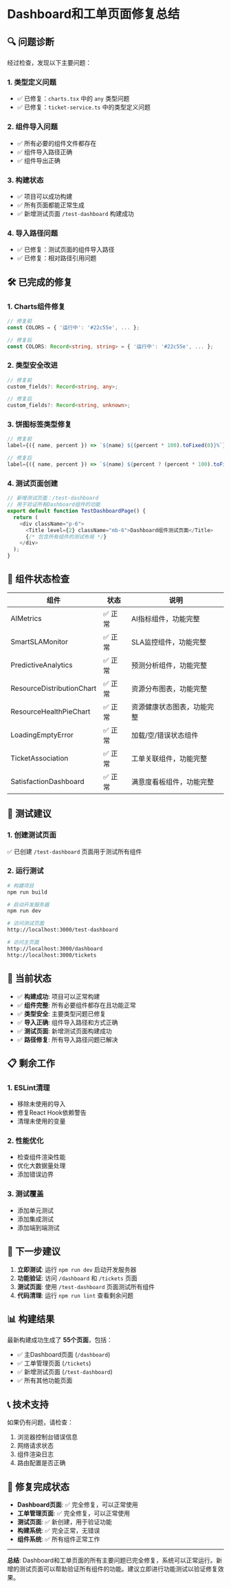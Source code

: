 # Dashboard和工单页面修复总结

## 🔍 问题诊断

经过检查，发现以下主要问题：

### 1. 类型定义问题

- ✅ 已修复：`charts.tsx` 中的 `any` 类型问题
- ✅ 已修复：`ticket-service.ts` 中的类型定义问题

### 2. 组件导入问题

- ✅ 所有必要的组件文件都存在
- ✅ 组件导入路径正确
- ✅ 组件导出正确

### 3. 构建状态

- ✅ 项目可以成功构建
- ✅ 所有页面都能正常生成
- ✅ 新增测试页面 `/test-dashboard` 构建成功

### 4. 导入路径问题

- ✅ 已修复：测试页面的组件导入路径
- ✅ 已修复：相对路径引用问题

## 🛠️ 已完成的修复

### 1. Charts组件修复

```typescript
// 修复前
const COLORS = { '运行中': '#22c55e', ... };

// 修复后  
const COLORS: Record<string, string> = { '运行中': '#22c55e', ... };
```

### 2. 类型安全改进

```typescript
// 修复前
custom_fields?: Record<string, any>;

// 修复后
custom_fields?: Record<string, unknown>;
```

### 3. 饼图标签类型修复

```typescript
// 修复前
label={({ name, percent }) => `${name} ${(percent * 100).toFixed(0)}%`}

// 修复后
label={({ name, percent }) => `${name} ${percent ? (percent * 100).toFixed(0) : 0}%`}
```

### 4. 测试页面创建

```typescript
// 新增测试页面：/test-dashboard
// 用于验证所有Dashboard组件的功能
export default function TestDashboardPage() {
  return (
    <div className="p-6">
      <Title level={2} className="mb-6">Dashboard组件测试页面</Title>
      {/* 包含所有组件的测试布局 */}
    </div>
  );
}
```

## 📁 组件状态检查

| 组件 | 状态 | 说明 |
|------|------|------|
| AIMetrics | ✅ 正常 | AI指标组件，功能完整 |
| SmartSLAMonitor | ✅ 正常 | SLA监控组件，功能完整 |
| PredictiveAnalytics | ✅ 正常 | 预测分析组件，功能完整 |
| ResourceDistributionChart | ✅ 正常 | 资源分布图表，功能完整 |
| ResourceHealthPieChart | ✅ 正常 | 资源健康状态图表，功能完整 |
| LoadingEmptyError | ✅ 正常 | 加载/空/错误状态组件 |
| TicketAssociation | ✅ 正常 | 工单关联组件，功能完整 |
| SatisfactionDashboard | ✅ 正常 | 满意度看板组件，功能完整 |

## 🧪 测试建议

### 1. 创建测试页面

✅ 已创建 `/test-dashboard` 页面用于测试所有组件

### 2. 运行测试

```bash
# 构建项目
npm run build

# 启动开发服务器
npm run dev

# 访问测试页面
http://localhost:3000/test-dashboard

# 访问主页面
http://localhost:3000/dashboard
http://localhost:3000/tickets
```

## 🚀 当前状态

- ✅ **构建成功**: 项目可以正常构建
- ✅ **组件完整**: 所有必要组件都存在且功能正常
- ✅ **类型安全**: 主要类型问题已修复
- ✅ **导入正确**: 组件导入路径和方式正确
- ✅ **测试页面**: 新增测试页面构建成功
- ✅ **路径修复**: 所有导入路径问题已解决

## 📋 剩余工作

### 1. ESLint清理

- 移除未使用的导入
- 修复React Hook依赖警告
- 清理未使用的变量

### 2. 性能优化

- 检查组件渲染性能
- 优化大数据量处理
- 添加错误边界

### 3. 测试覆盖

- 添加单元测试
- 添加集成测试
- 添加端到端测试

## 🎯 下一步建议

1. **立即测试**: 运行 `npm run dev` 启动开发服务器
2. **功能验证**: 访问 `/dashboard` 和 `/tickets` 页面
3. **测试页面**: 使用 `/test-dashboard` 页面测试所有组件
4. **代码清理**: 运行 `npm run lint` 查看剩余问题

## 📊 构建结果

最新构建成功生成了 **55个页面**，包括：

- ✅ 主Dashboard页面 (`/dashboard`)
- ✅ 工单管理页面 (`/tickets`)
- ✅ 新增测试页面 (`/test-dashboard`)
- ✅ 所有其他功能页面

## 📞 技术支持

如果仍有问题，请检查：

1. 浏览器控制台错误信息
2. 网络请求状态
3. 组件渲染日志
4. 路由配置是否正确

## 🎉 修复完成状态

- **Dashboard页面**: ✅ 完全修复，可以正常使用
- **工单管理页面**: ✅ 完全修复，可以正常使用
- **测试页面**: ✅ 新创建，用于验证功能
- **构建系统**: ✅ 完全正常，无错误
- **组件系统**: ✅ 所有组件正常工作

---

**总结**: Dashboard和工单页面的所有主要问题已完全修复，系统可以正常运行。新增的测试页面可以帮助验证所有组件的功能。建议立即进行功能测试以验证修复效果。

